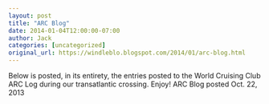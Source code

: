 ```yaml
---
layout: post
title: "ARC Blog"
date: 2014-01-04T12:00:00-07:00
author: Jack
categories: [uncategorized]
original_url: https://windleblo.blogspot.com/2014/01/arc-blog.html
---
```


Below is posted, in its entirety, the entries posted to the World Cruising Club ARC Log during our transatlantic crossing. Enjoy! ARC Blog posted Oct. 22, 2013